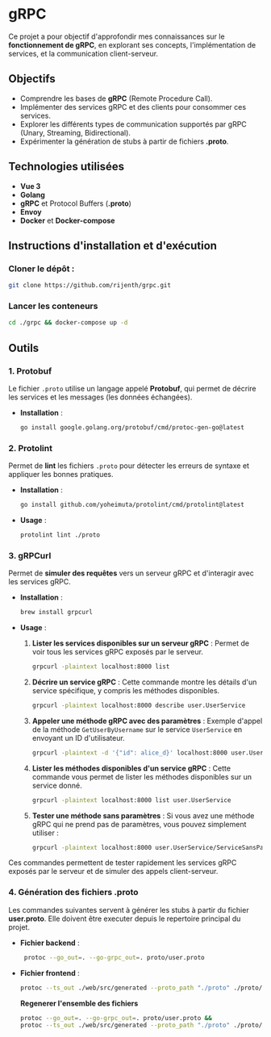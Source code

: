 # gRPC

Ce projet a pour objectif d'approfondir mes connaissances sur le **fonctionnement de gRPC**, en explorant ses concepts, l'implémentation de services, et la communication client-serveur.

## Objectifs

- Comprendre les bases de **gRPC** (Remote Procedure Call).
- Implémenter des services gRPC et des clients pour consommer ces services.
- Explorer les différents types de communication supportés par gRPC (Unary, Streaming, Bidirectional).
- Expérimenter la génération de stubs à partir de fichiers **.proto**.

## Technologies utilisées

- **Vue 3**
- **Golang**
- **gRPC** et Protocol Buffers (**.proto**)
- **Envoy**
- **Docker** et **Docker-compose**

## Instructions d'installation et d'exécution

### Cloner le dépôt :

   ```bash
   git clone https://github.com/rijenth/grpc.git
   ```

### Lancer les conteneurs
   ```bash
   cd ./grpc && docker-compose up -d
   ```

## Outils

### 1. Protobuf
Le fichier `.proto` utilise un langage appelé **Protobuf**, qui permet de décrire les services et les messages (les données échangées).

   - **Installation** :
     ```bash
     go install google.golang.org/protobuf/cmd/protoc-gen-go@latest
     ```

### 2. Protolint
Permet de **lint** les fichiers `.proto` pour détecter les erreurs de syntaxe et appliquer les bonnes pratiques.

   - **Installation** :
     ```bash
     go install github.com/yoheimuta/protolint/cmd/protolint@latest
     ```

   - **Usage** :
     ```bash
     protolint lint ./proto
     ```

### 3. gRPCurl
Permet de **simuler des requêtes** vers un serveur gRPC et d'interagir avec les services gRPC.

   - **Installation** :
     ```bash
     brew install grpcurl
     ```

   - **Usage** :
   
     1. **Lister les services disponibles sur un serveur gRPC** :
        Permet de voir tous les services gRPC exposés par le serveur.
        ```bash
        grpcurl -plaintext localhost:8000 list
        ```

     2. **Décrire un service gRPC** :
        Cette commande montre les détails d'un service spécifique, y compris les méthodes disponibles.
        ```bash
        grpcurl -plaintext localhost:8000 describe user.UserService
        ```

     3. **Appeler une méthode gRPC avec des paramètres** :
        Exemple d'appel de la méthode `GetUserByUsername` sur le service `UserService` en envoyant un ID d'utilisateur.
        ```bash
        grpcurl -plaintext -d '{"id": alice_d}' localhost:8000 user.UserService/GetUserByUsername
        ```

     4. **Lister les méthodes disponibles d'un service gRPC** :
        Cette commande vous permet de lister les méthodes disponibles sur un service donné.
        ```bash
        grpcurl -plaintext localhost:8000 list user.UserService
        ```

     5. **Tester une méthode sans paramètres** :
        Si vous avez une méthode gRPC qui ne prend pas de paramètres, vous pouvez simplement utiliser :
        ```bash
        grpcurl -plaintext localhost:8000 user.UserService/ServiceSansParametre
        ```

   Ces commandes permettent de tester rapidement les services gRPC exposés par le serveur et de simuler des appels client-serveur.

### 4. Génération des fichiers .proto
   Les commandes suivantes servent à générer les stubs à partir du fichier **user.proto**.
   Elle doivent être executer depuis le repertoire principal du projet.

   - **Fichier backend** :
     ```bash
      protoc --go_out=. --go-grpc_out=. proto/user.proto
     ```

   - **Fichier frontend** :
     ```bash
     protoc --ts_out ./web/src/generated --proto_path "./proto" ./proto/user.proto
     ```

     **Regenerer l'ensemble des fichiers**
      ```bash
      protoc --go_out=. --go-grpc_out=. proto/user.proto &&
      protoc --ts_out ./web/src/generated --proto_path "./proto" ./proto/user.proto
     ```



